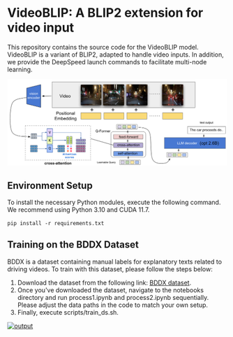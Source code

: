 # VideoBLIP: A BLIP2 extension for video input

This repository contains the source code for the VideoBLIP model. VideoBLIP is a variant of BLIP2, adapted to handle video inputs. In addition, we provide the DeepSpeed launch commands to facilitate multi-node learning.

<img src="images/video_blip.png" />


## Environment Setup

To install the necessary Python modules, execute the following command. We recommend using Python 3.10 and CUDA 11.7.

```shell
pip install -r requirements.txt
``` 


## Training on the BDDX Dataset

BDDX is a dataset containing manual labels for explanatory texts related to driving videos. To train with this dataset, please follow the steps below:

1. Download the dataset from the following link: [BDDX dataset](https://github.com/JinkyuKimUCB/BDD-X-dataset).
2. Once you've downloaded the dataset, navigate to the notebooks directory and run process1.ipynb and process2.ipynb sequentially. Please adjust the data paths in the code to match your own setup.
3. Finally, execute scripts/train_ds.sh.


[![output](https://img.youtube.com/vi/mS7zqT2umb4/0.jpg)](https://www.youtube.com/watch?v=mS7zqT2umb4)

